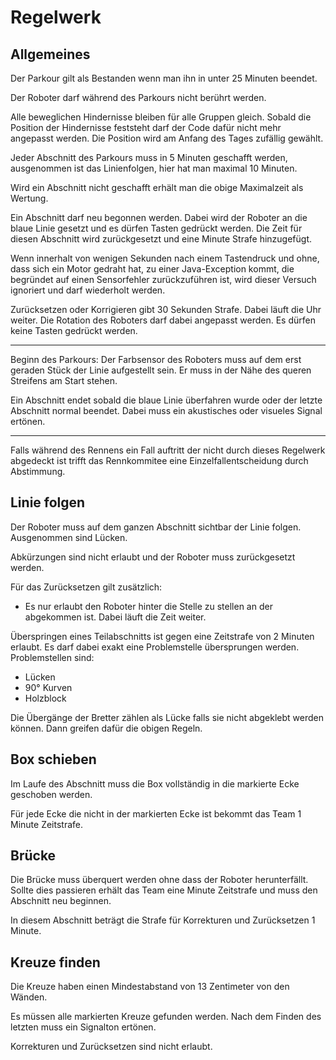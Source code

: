 # Regelwerk

## Allgemeines

Der Parkour gilt als Bestanden wenn man ihn in unter 25 Minuten beendet.

Der Roboter darf während des Parkours nicht berührt werden.

Alle beweglichen Hindernisse bleiben für alle Gruppen gleich. Sobald die Position der Hindernisse feststeht darf der Code dafür nicht mehr angepasst werden. Die Position wird am Anfang des Tages zufällig gewählt.

Jeder Abschnitt des Parkours muss in 5 Minuten geschafft werden,
ausgenommen ist das Linienfolgen, hier hat man maximal 10 Minuten.

Wird ein Abschnitt nicht geschafft erhält man die obige Maximalzeit als Wertung.

Ein Abschnitt darf neu begonnen werden. Dabei wird der Roboter an die blaue Linie gesetzt und es dürfen Tasten gedrückt werden. Die Zeit für diesen Abschnitt wird zurückgesetzt und eine Minute Strafe hinzugefügt.

<!-- Zeitstrafen werden zusätzlich auf die Endzeit addiert und zählen nicht in das Maximum rein. -->

Wenn innerhalt von wenigen Sekunden nach einem Tastendruck und ohne, dass sich ein Motor gedraht hat, zu einer Java-Exception kommt, die begründet auf einen Sensorfehler zurückzuführen ist, wird dieser Versuch ignoriert und darf wiederholt werden.

Zurücksetzen oder Korrigieren gibt 30 Sekunden Strafe. Dabei läuft die Uhr weiter. Die Rotation des Roboters darf dabei angepasst werden. Es dürfen keine Tasten gedrückt werden.

---

Beginn des Parkours:
Der Farbsensor des Roboters muss auf dem erst geraden Stück der Linie aufgestellt sein. Er muss in der Nähe des queren Streifens am Start stehen.

Ein Abschnitt endet sobald die blaue Linie überfahren wurde oder der letzte Abschnitt normal beendet. Dabei muss ein akustisches oder visueles Signal ertönen.

---

Falls während des Rennens ein Fall auftritt der nicht durch dieses Regelwerk abgedeckt ist trifft das Rennkommitee eine Einzelfallentscheidung durch Abstimmung.

## Linie folgen

Der Roboter muss auf dem ganzen Abschnitt sichtbar der Linie folgen. Ausgenommen sind Lücken.

Abkürzungen sind nicht erlaubt und der Roboter muss zurückgesetzt werden.

Für das Zurücksetzen gilt zusätzlich:

-   Es nur erlaubt den Roboter hinter die Stelle zu stellen an der abgekommen ist. Dabei läuft die Zeit weiter.

Überspringen eines Teilabschnitts ist gegen eine Zeitstrafe von 2 Minuten erlaubt. Es darf dabei exakt eine Problemstelle übersprungen werden. Problemstellen sind:

-   Lücken
-   90° Kurven
-   Holzblock

Die Übergänge der Bretter zählen als Lücke falls sie nicht abgeklebt werden können. Dann greifen dafür die obigen Regeln.

## Box schieben

Im Laufe des Abschnitt muss die Box vollständig in die markierte Ecke geschoben werden.

Für jede Ecke die nicht in der markierten Ecke ist bekommt das Team 1 Minute Zeitstrafe.

## Brücke

Die Brücke muss überquert werden ohne dass der Roboter herunterfällt. Sollte dies passieren erhält das Team eine Minute Zeitstrafe und muss den Abschnitt neu beginnen.

In diesem Abschnitt beträgt die Strafe für Korrekturen und Zurücksetzen 1 Minute.

## Kreuze finden

Die Kreuze haben einen Mindestabstand von 13 Zentimeter von den Wänden.

Es müssen alle markierten Kreuze gefunden werden. Nach dem Finden des letzten muss ein Signalton ertönen.

Korrekturen und Zurücksetzen sind nicht erlaubt.
